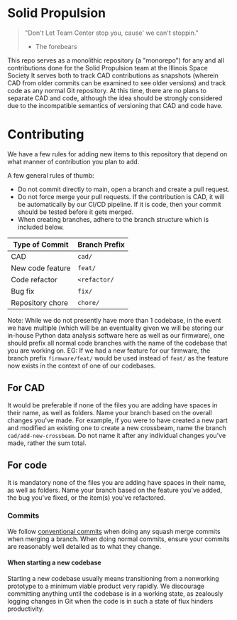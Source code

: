 # Solid Propulsion

> "Don't Let Team Center stop you, cause' we can't stoppin."
> - The forebears

This repo serves as a monolithic repository (a "monorepo") for any and all contributions done for the Solid Propulsion team at the Illinois Space Society
It serves both to track CAD contributions as snapshots (wherein CAD from older commits can be examined to see older versions) and track code as any normal Git repository.
At this time, there are no plans to separate CAD and code, although the idea should be strongly considered due to the incompatible semantics of versioning that CAD and code have.

# Contributing

We have a few rules for adding new items to this repository that depend on what manner of contribution you plan to add.

A few general rules of thumb:
- Do not commit directly to main, open a branch and create a pull request.
- Do not force merge your pull requests. If the contribution is CAD, it will be automatically by our CI/CD pipeline. If it is code, then your commit should be tested before it gets merged.
- When creating branches, adhere to the branch structure which is included below.

| Type of Commit   | Branch Prefix  |
|--------------- | --------------- |
| CAD   | `cad/`   |
| New code feature   | `feat/`   |
| Code refactor   | `<refactor/`   |
| Bug fix   | `fix/`   |
| Repository chore | `chore/` |

Note: While we do not presently have more than 1 codebase, in the event we have multiple (which will be an eventuality given we will be storing our in-house Python data analysis software here as well as our firmware), one should prefix all normal code branches with the name of the codebase that you are working on.
EG: If we had a new feature for our firmware, the branch prefix `firmware/feat/` would be used instead of `feat/` as the feature now exists in the context of one of our codebases.

## For CAD

It would be preferable if none of the files you are adding have spaces in their name, as well as folders.
Name your branch based on the overall changes you've made. 
For example, if you were to have created a new part and modified an existing one to create a new crossbeam, name the branch `cad/add-new-crossbeam`.
Do not name it after any individual changes you've made, rather the sum total.

## For code
It is mandatory none of the files you are adding have spaces in their name, as well as folders.
Name your branch based on the feature you've added, the bug you've fixed, or the item(s) you've refactored.

### Commits
We follow [conventional commits](https://www.conventionalcommits.org/en/v1.0.0/) when doing any squash merge commits when merging a branch.
When doing normal commits, ensure your commits are reasonably well detailed as to what they change.

#### When starting a new codebase
Starting a new codebase usually means transitioning from a nonworking prototype to a minimum viable product very rapidly.
We discourage committing anything until the codebase is in a working state, as zealously logging changes in Git when the code is in such a state of flux hinders productivity.

